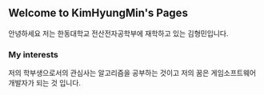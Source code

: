 ## Welcome to KimHyungMin's Pages
안녕하세요 저는 한동대학교 전산전자공학부에
재학하고 있는 김형민입니다.
### My interests
저의 학부생으로서의 관심사는 알고리즘을 공부하는 것이고
저의 꿈은 게임소프트웨어 개발자가 되는 것 입니다.
